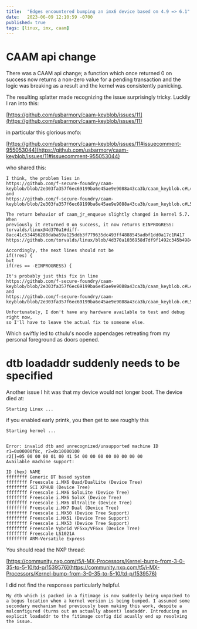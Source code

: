 ```yaml
---
title:  "Edges encountered bumping an imx6 device based on 4.9 => 6.1"
date:   2023-06-09 12:10:59 -0700
published: true
tags: [linux, imx, caam]
---
```


# CAAM api change

There was a CAAM api change; a function which once returned 0 on success now
returns a non-zero value for a pending transaction and the logic was breaking as
a result and the kernel was consistently panicking.

The resulting splatter made recognizing the issue surprisingly tricky. Luckily I ran into this:

[https://github.com/usbarmory/caam-keyblob/issues/11](https://github.com/usbarmory/caam-keyblob/issues/11)

in particular this glorious mofo:

[https://github.com/usbarmory/caam-keyblob/issues/11#issuecomment-955053044](https://github.com/usbarmory/caam-keyblob/issues/11#issuecomment-955053044)

who shared this:

```
I think, the problem lies in
https://github.com/f-secure-foundry/caam-keyblob/blob/2e303fa357f6ec69199ba6e45ae9e9088a43ca3b/caam_keyblob.c#L413
and
https://github.com/f-secure-foundry/caam-keyblob/blob/2e303fa357f6ec69199ba6e45ae9e9088a43ca3b/caam_keyblob.c#L513

The return behavior of caam_jr_enqueue slightly changed in kernel 5.7. When
previously it returned 0 on success, it now returns EINPROGRESS:
torvalds/linux@4d370a1#diff-8acc41c534456288daba59a125ddb3f779635dc493ff4888545adbf1dd0a17c1R417
https://github.com/torvalds/linux/blob/4d370a1036958d7df9f1492c345b4984a4eba7f6/drivers/crypto/caam/jr.c#L417

Accordingly, the next lines should not be
if(!res) {
but
if(res == -EINPROGRESS) {

It's probably just this fix in line
https://github.com/f-secure-foundry/caam-keyblob/blob/2e303fa357f6ec69199ba6e45ae9e9088a43ca3b/caam_keyblob.c#L415
and
https://github.com/f-secure-foundry/caam-keyblob/blob/2e303fa357f6ec69199ba6e45ae9e9088a43ca3b/caam_keyblob.c#L515

Unfortunately, I don't have any hardware available to test and debug right now,
so I'll have to leave the actual fix to someone else.
```

Which swiftly led to cthulu's noodle appendages retreating from my personal foreground as doors opened.

# dtb loadaddr suddenly needs to be specified

Another issue I hit was that my device would not longer boot. The device died
at:

```
Starting Linux ...
```

if you enabled early printk, you then get to see roughly this

```
Starting kernel ...


Error: invalid dtb and unrecognized/unsupported machine ID
r1=0x00000f8c, r2=0x10000100
r2[]=05 00 00 00 01 00 41 54 00 00 00 00 00 00 00 00
Available machine support:

ID (hex) NAME
ffffffff Generic DT based system
ffffffff Freescale i.MX6 Quad/DualLite (Device Tree)
ffffffff SCI XPHUB (Device Tree)
ffffffff Freescale i.MX6 SoloLite (Device Tree)
ffffffff Freescale i.MX6 SoloX (Device Tree)
ffffffff Freescale i.MX6 Ultralite (Device Tree)
ffffffff Freescale i.MX7 Dual (Device Tree)
ffffffff Freescale i.MX50 (Device Tree Support)
ffffffff Freescale i.MX51 (Device Tree Support)
ffffffff Freescale i.MX53 (Device Tree Support)
ffffffff Freescale Vybrid VF5xx/VF6xx (Device Tree)
ffffffff Freescale LS1021A
ffffffff ARM-Versatile Express
```

You should read the NXP thread:

[https://community.nxp.com/t5/i-MX-Processors/Kernel-bump-from-3-0-35-to-5-10/td-p/1539576](https://community.nxp.com/t5/i-MX-Processors/Kernel-bump-from-3-0-35-to-5-10/td-p/1539576)

I did not find the responses particularly helpful.

    My dtb which is packed in a fitimage is now suddenly being unpacked to a bogus location when a kernel version is being bumped. I assumed some secondary mechanism had previously been making this work, despite a malconfigured (turns out an actually absent) loadaddr. Introducing an explicit loadaddr to the fitimage config did acually end up resolving the issue.


